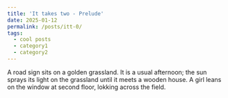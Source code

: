 ```yaml
---
title: 'It takes two - Prelude'
date: 2025-01-12
permalink: /posts/itt-0/
tags:
  - cool posts
  - category1
  - category2
---
```


A road sign sits on a golden grassland. It is a usual afternoon; the sun sprays its light on the grassland until it meets a wooden house. A girl leans on the window at second floor, lokking across the field. 